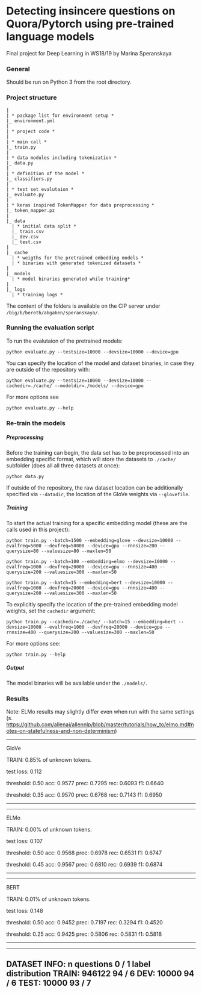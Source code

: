 # Detecting insincere questions on Quora/Pytorch using pre-trained language models
Final project for Deep Learning in WS18/19
by Marina Speranskaya

### General

Should be run on Python 3 from the root directory.

### Project structure

    |
    | * package list for environment setup *
    |_ environment.yml
    |
    | * project code *
    |
    | * main call *
    |_ train.py   
    |
    | * data modules including tokenization * 
    |_ data.py
    |
    | * definition of the model *
    |_ classifiers.py
    |
    | * test set evalutaion *
    |_ evaluate.py
    |
    | * keras inspired TokenMapper for data preprocessing *
    |_ token_mapper.pz
    |
    |_ data
      | * initial data split *
      |_ train.csv
      |_ dev.csv
      |_ test.csv
    |
    |_ cache 
      | * weigths for the pretrained embedding models *
      | * binaries with generated tokenized datasets *
    |
    |_ models 
      | * model binaries generated while training*
    |
    |_ logs
      | * training logs *
      
 The content of the folders is available on the CIP server under `/big/b/beroth/abgaben/speranskaya/`.
 
 
 ### Running the evaluation script
     
 To run the evalutaion of the pretrained models:
    
    python evaluate.py --testsize=10000 --devsize=10000 --device=gpu 
    
 You can specify the location of the model and dataset binaries, in case they are outside of the repository with:
    
    python evaluate.py --testsize=10000 --devsize=10000 --cachedir=./cache/ --modeldir=./models/ --device=gpu 

 For more options see
 
    python evaluate.py --help
    
 ### Re-train the models
     
     
 ##### Preprocessing
 
 Before the training can begin, the data set has to be preprocessed into an embedding specific format, which will store the datasets to `./cache/` subfolder (does all all three datasets at once):
 
    python data.py 
 
 If outside of the repository, the raw dataset location can be additionally specified via `--datadir`, the location of the GloVe weights via `--glovefile`.
 
 ##### Training
     
 To start the actual training for a specific embedding model (these are the calls used in this project):
    
    python train.py --batch=1500 --embedding=glove --devsize=10000 --evalfreq=5000 --devfreq=50000 --device=gpu --rnnsize=200 --querysize=80 --valuesize=80 --maxlen=50

    python train.py --batch=100 --embedding=elmo --devsize=10000 --evalfreq=1000 --devfreq=20000 --device=gpu --rnnsize=400 --querysize=200 --valuesize=300 --maxlen=50
     
    python train.py --batch=15 --embedding=bert --devsize=10000 --evalfreq=1000 --devfreq=20000 --device=gpu --rnnsize=400 --querysize=200 --valuesize=300 --maxlen=50
 
 To explicitly specify the location of the pre-trained embedding model weights, set the `cachedir` argument:
    
    python train.py --cachedir=./cache/ --batch=15 --embedding=bert --devsize=10000 --evalfreq=1000 --devfreq=20000 --device=gpu --rnnsize=400 --querysize=200 --valuesize=300 --maxlen=50 

 For more options see:
 
    python train.py --help
    
 ##### Output 
 
 The model binaries will be available under the `./models/`.
 
 
 
 ### Results
 
 Note: ELMo results may slightly differ even when run with the same settings (s. https://github.com/allenai/allennlp/blob/master/tutorials/how_to/elmo.md#notes-on-statefulness-and-non-determinism)
    
    
--------------------------------------------

GloVe

TRAIN: 0.85% of unknown tokens.

test loss: 0.112


threshold: 0.50      acc: 0.9577   prec: 0.7295   rec: 0.6093   f1: 0.6640

threshold: 0.35      acc: 0.9570   prec: 0.6768   rec: 0.7143   f1: 0.6950


--------------------------------------------
--------------------------------------------

ELMo

TRAIN: 0.00% of unknown tokens.

test loss: 0.107


threshold: 0.50      acc: 0.9568   prec: 0.6978   rec: 0.6531   f1: 0.6747

threshold: 0.45      acc: 0.9567   prec: 0.6810   rec: 0.6939   f1: 0.6874


--------------------------------------------
--------------------------------------------

BERT

TRAIN: 0.01% of unknown tokens.

test loss: 0.148


threshold: 0.50      acc: 0.9452   prec: 0.7197   rec: 0.3294   f1: 0.4520

threshold: 0.25      acc: 0.9425   prec: 0.5806   rec: 0.5831   f1: 0.5818


--------------------------------------------
--------------------------------------------
DATASET INFO:
       n questions   0  /  1 label distribution
TRAIN:     946122    94 /  6
DEV:        10000    94 /  6
TEST:       10000    93 /  7
--------------------------------------------